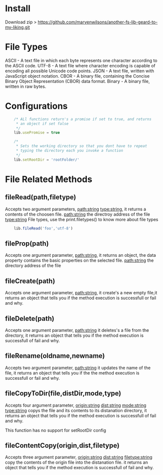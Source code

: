 # Install
Download zip > https://github.com/marvenwilsons/another-fs-lib-geard-to-my-liking.git

# File Types

ASCII - A text file in which each byte represents one character according to the ASCII code.
UTF-8 - A text file where character encoding is capable of encoding all possible Unicode code points.
JSON - A text file, written with JavaScript object notation.
CBOR - A binary file, containing the Concise Binary Object Representation (CBOR) data format.
Binary - A binary file, written in raw bytes.

# Configurations
```js
    /* ALl functions return's a promise if set to true, and returns
     * an object if set false
     */
    lib.usePromise = true

    /*
     * Sets the working directory so that you dont have to repeat
     * typing the directory each you invoke a function
     */ 
    lib.setRootDir = 'rootFolder/'
```

# File Related Methods
        
## fileRead(path,filetype)

Accepts two argument parameters, <path:string> <type:string>, it returns a contents of the choosen file.
<path:string> the directroy address of the file
<type:string> File types, use the print.filetypes() to know more about file types
```js
    lib.fileRead('foo','utf-8')
```

## fileProp(path)

Accepts one argument parameter, <path:string>, it returns an object, the data property contains the basic
properties on the selected file.
<path:string> the directory address of the file

## fileCreate(path)

Accepts one argument parameter, <path:string>, it create's a new empty file,it returns an object that tells you if the method execution is successfull or fail and why.

## fileDelete(path)

Accepts one argument parameter, <path:string> it deletes's a file from the directory, it returns an object that
tells you if the method execution is successfull of fail and why.

## fileRename(oldname,newname)

Accepts two argument parameter, <path:string> it updates the name of the file, it returns an object that tells you
if the the method execution is successfull or fail and why.

## fileCopyToDir(file,distDir,mode,type)

Accepts four argument parameter, <origin:string> <dist:string> <mode:string> <type:string>
copys the file and its contents to its distanation directory,  it returns an object that tells you if the method 
execution is successfull of fail and why.

This function has no support for setRootDir config

## fileContentCopy(origin,dist,filetype)

Accepts three argument parameter, <origin:string> <dist:string> <filetype:string>
copy the contents of the origin file into the distanation file. it returns an object that tells you if the method 
execution is successfull of fail and why.
